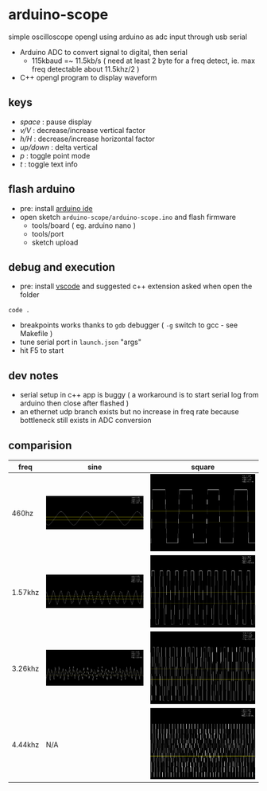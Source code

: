 # arduino-scope
simple oscilloscope opengl using arduino as adc input through usb serial

- Arduino ADC to convert signal to digital, then serial
  - 115kbaud =~ 11.5kb/s ( need at least 2 byte for a freq detect, ie. max freq detectable about 11.5khz/2 )
- C++ opengl program to display waveform

## keys

- *space* : pause display
- *v/V* : decrease/increase vertical factor
- *h/H* : decrease/increase horizontal factor
- *up/down* : delta vertical
- *p* : toggle point mode
- *t* : toggle text info

## flash arduino

- pre: install [arduino ide](https://www.arduino.cc/en/Main/Software)
- open sketch `arduino-scope/arduino-scope.ino` and flash firmware
  - tools/board ( eg. arduino nano )
  - tools/port
  - sketch upload

## debug and execution

- pre: install [vscode](https://code.visualstudio.com/) and suggested c++ extension asked when open the folder

```
code .
```

- breakpoints works thanks to `gdb` debugger ( `-g` switch to gcc - see Makefile )
- tune serial port in `launch.json` "args"
- hit F5 to start

## dev notes

- serial setup in c++ app is buggy ( a workaround is to start serial log from arduino then close after flashed )
- an ethernet udp branch exists but no increase in freq rate because bottleneck still exists in ADC conversion

## comparision

| freq | sine | square |
|---|---|---|
| 460hz | ![img](doc/sin460hz.png) | ![img](doc/sq463hz.png) |
| 1.57khz | ![img](doc/sin1_57khz.png) | ![img](doc/sq1_58khz.png) |
| 3.26khz | ![img](doc/sin3_26khz.png) | ![img](doc/sq3_23khz.png) |
| 4.44khz | N/A | ![img](doc/sq4_44khz.png) |
